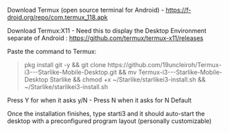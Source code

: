 Download Termux (open source terminal for Android) - https://f-droid.org/repo/com.termux_118.apk

Download Termux:X11 - Need this to display the Desktop Environment separate of Android : https://github.com/termux/termux-x11/releases

Paste the command to Termux:

<blockquote> pkg install git -y && git clone https://github.com/19uncleiroh/Termux-i3---Starlike-Mobile-Desktop.git && mv Termux-i3---Starlike-Mobile-Desktop Starlike && chmod +x ~/Starlike/starlikei3-install.sh && ~/Starlike/starlikei3-install.sh </blockquote>

Press Y for when it asks y/N - Press N when it asks for N Default

Once the installation finishes, type starti3 and it should auto-start the desktop with a preconfigured program layout (personally customizable)
